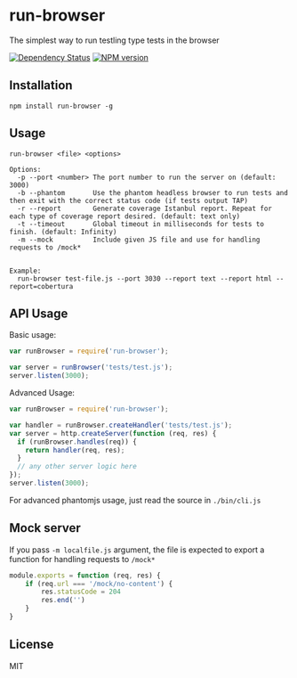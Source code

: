 # run-browser

The simplest way to run testling type tests in the browser

[![Dependency Status](https://img.shields.io/david/ForbesLindesay/run-browser.svg)](https://david-dm.org/ForbesLindesay/run-browser)
[![NPM version](https://img.shields.io/npm/v/run-browser.svg)](https://www.npmjs.com/package/run-browser)

## Installation

    npm install run-browser -g


## Usage

    run-browser <file> <options>

    Options:
      -p --port <number> The port number to run the server on (default: 3000)
      -b --phantom       Use the phantom headless browser to run tests and then exit with the correct status code (if tests output TAP)
      -r --report        Generate coverage Istanbul report. Repeat for each type of coverage report desired. (default: text only)
      -t --timeout       Global timeout in milliseconds for tests to finish. (default: Infinity)
      -m --mock          Include given JS file and use for handling requests to /mock*


    Example:
      run-browser test-file.js --port 3030 --report text --report html --report=cobertura

## API Usage

Basic usage:

```js
var runBrowser = require('run-browser');

var server = runBrowser('tests/test.js');
server.listen(3000);
```

Advanced Usage:

```js
var runBrowser = require('run-browser');

var handler = runBrowser.createHandler('tests/test.js');
var server = http.createServer(function (req, res) {
  if (runBrowser.handles(req)) {
    return handler(req, res);
  }
  // any other server logic here
});
server.listen(3000);
```

For advanced phantomjs usage, just read the source in `./bin/cli.js`

## Mock server

If you pass `-m localfile.js` argument, the file is expected to export a function for handling requests to `/mock*`

```js
module.exports = function (req, res) {
    if (req.url === '/mock/no-content') {
        res.statusCode = 204
        res.end('')
    }
}
```

## License

  MIT
